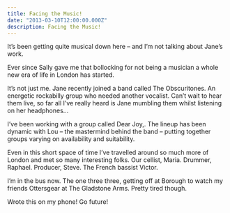 ```yaml
---
title: Facing the Music!
date: "2013-03-10T12:00:00.000Z"
description: Facing the Music!
---
```


It’s been getting quite musical down here – and I’m not talking about Jane’s
work.

Ever since Sally gave me that bollocking for not being a musician a whole new
era of life in London has started.

It’s not just me. Jane recently joined a band called The Obscuritones. An
energetic rockabilly group who needed another vocalist. Can’t wait to hear them
live, so far all I’ve really heard is Jane mumbling them whilst listening on her
headphones…

I’ve been working with a group called Dear Joy,. The lineup has been dynamic
with Lou – the mastermind behind the band – putting together groups varying on
availability and suitability.

Even in this short space of time I’ve travelled around so much more of London
and met so many interesting folks. Our cellist,  Maria. Drummer, Raphael.
Producer, Steve. The French bassist Victor.

I’m in the bus now. The one three three,  getting off at Borough to watch my
friends Ottersgear at The Gladstone Arms. Pretty tired though.

Wrote this on my phone! Go future!
